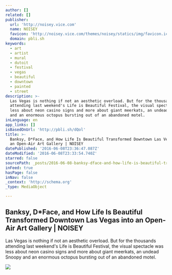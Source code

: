 ```yaml
---
author: []
related: []
publisher:
  url: 'http://noisey.vice.com'
  name: NOISEY
  favicon: 'http://noisey.vice.com/themes/noisey/statics/img/favicon.ico'
  domain: pbli.sh
keywords:
  - art
  - artist
  - mural
  - dutoit
  - festival
  - vegas
  - beautiful
  - downtown
  - painted
  - street
description: >-
  Las Vegas is nothing if not an aesthetic overload. But for the thousands
  attending last weekend's Life is Beautiful Festival, the visual spectacle was
  less about neon casino signs and more about giant meerkats, an undead Snoopy
  and an enormous octopus bursting out of an abandoned motel.
inLanguage: en
app_links: []
isBasedOnUrl: 'http://pbli.sh/dQol'
title: >-
  Banksy, D*Face, and How Life Is Beautiful Transformed Downtown Las Vegas into
  an Open-Air Art Gallery | NOISEY
datePublished: '2016-06-08T23:36:47.087Z'
dateModified: '2016-06-08T23:33:54.740Z'
starred: false
sourcePath: _posts/2016-06-08-banksy-dface-and-how-life-is-beautiful-transformed-downto.md
inFeed: true
hasPage: false
inNav: false
_context: 'http://schema.org'
_type: MediaObject

---
```

<article style=""><h1>Banksy, D*Face, and How Life Is Beautiful Transformed Downtown Las Vegas into an Open-Air Art Gallery | NOISEY</h1><p>Las Vegas is nothing if not an aesthetic overload. But for the thousands attending last weekend's Life is Beautiful Festival, the visual spectacle was less about neon casino signs and more about giant meerkats, an undead Snoopy and an enormous octopus bursting out of an abandoned motel.</p><img src="https://upload-assets.vice.com/files/2015/09/29/1443524681LIBDAY1_Sept25_011.JPG" /></article>